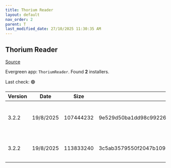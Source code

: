 ```yaml
---
title: Thorium Reader
layout: default
nav_order: 2
parent: T
last_modified_date: 27/10/2025 11:30:35 AM
---
```


## Thorium Reader

[Source](https://www.edrlab.org/software/thorium-reader/)

Evergreen app: `ThoriumReader`. Found **2** installers.

Last check: 🟢

| Version | Date      | Size      | Sha256                                                           | Architecture | InstallerType | Type | URI                                                                                                                                                                                                |
| ------- | --------- | --------- | ---------------------------------------------------------------- | ------------ | ------------- | ---- | -------------------------------------------------------------------------------------------------------------------------------------------------------------------------------------------------- |
| 3.2.2   | 19/8/2025 | 107444232 | 9e529d50ba1dd98c99226afa44b48eeb308001ef59815bbf86b31c8e805f609c | ARM64        | Default       | exe  | [https://github.com/edrlab/thorium-reader/releases/download/v3.2.2/Thorium.Setup.3.2.2-arm64.exe](https://github.com/edrlab/thorium-reader/releases/download/v3.2.2/Thorium.Setup.3.2.2-arm64.exe) |
| 3.2.2   | 19/8/2025 | 113833240 | 3c5ab3579550f2047b109ce27cfce8f3a3261bdf70a4bb86f63b16ee0821660d | x86          | Default       | exe  | [https://github.com/edrlab/thorium-reader/releases/download/v3.2.2/Thorium.Setup.3.2.2.exe](https://github.com/edrlab/thorium-reader/releases/download/v3.2.2/Thorium.Setup.3.2.2.exe)             |
